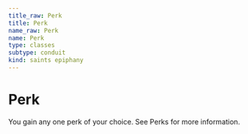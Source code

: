 ```yaml
---
title_raw: Perk
title: Perk
name_raw: Perk
name: Perk
type: classes
subtype: conduit
kind: saints epiphany
---
```


# Perk

You gain any one perk of your choice. See Perks for more information.
